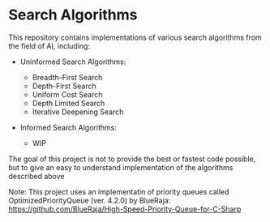 # Search Algorithms
This repository contains implementations of various search algorithms from the field of AI, including:

- Uninformed Search Algorithms:
  - Breadth-First Search
  - Depth-First Search
  - Uniform Cost Search
  - Depth Limited Search
  - Iterative Deepening Search

- Informed Search Algorithms:
  - WIP

The goal of this project is not to provide the best or fastest code possible, but to give an easy to understand implementation of the algorithms described above

Note: This project uses an implementatin of priority queues called OptimizedPriorityQueue (ver. 4.2.0) by BlueRaja: https://github.com/BlueRaja/High-Speed-Priority-Queue-for-C-Sharp

